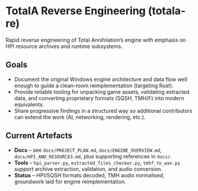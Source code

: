 # TotalA Reverse Engineering (totala-re)

Rapid reverse engineering of Total Annihilation’s engine with emphasis on HPI resource archives and runtime subsystems.

## Goals
- Document the original Windows engine architecture and data flow well enough to guide a clean-room reimplementation (targeting Rust).
- Provide reliable tooling for unpacking game assets, validating extracted data, and converting proprietary formats (SQSH, TMH/F) into modern equivalents.
- Share progressive findings in a structured way so additional contributors can extend the work (AI, networking, rendering, etc.).

## Current Artefacts
- **Docs** – see `docs/PROJECT_PLAN.md`, `docs/ENGINE_OVERVIEW.md`, `docs/HPI_AND_RESOURCES.md`, plus supporting references in `docs/`.
- **Tools** – `hpi_parser.py`, `extracted_files_checker.py`, `tmhf_to_wav.py` support archive extraction, validation, and audio conversion.
- **Status** – HPI/SQSH formats decoded, TMH audio normalised, groundwork laid for engine reimplementation.
